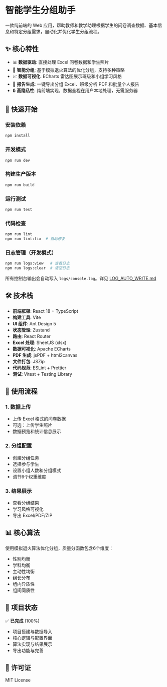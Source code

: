# 智能学生分组助手

一款纯前端的 Web 应用，帮助教师和教学助理根据学生的问卷调查数据、基本信息和特定分组需求，自动化并优化学生分组流程。

## ✨ 核心特性

- 📊 **数据驱动**: 直接处理 Excel 问卷数据和学生照片
- 🧠 **智能分组**: 基于模拟退火算法的优化分组，支持多种策略
- 📈 **数据可视化**: ECharts 雷达图展示班级和小组学习风格
- 📁 **报告生成**: 一键导出分组 Excel、班级分析 PDF 和批量个人报告
- 🔒 **高隐私性**: 纯前端实现，数据全程在用户本地处理，无需服务器

## 🚀 快速开始

### 安装依赖

```bash
npm install
```

### 开发模式

```bash
npm run dev
```

### 构建生产版本

```bash
npm run build
```

### 运行测试

```bash
npm run test
```

### 代码检查

```bash
npm run lint
npm run lint:fix  # 自动修复
```

### 日志管理（开发模式）

```bash
npm run logs:view   # 查看日志
npm run logs:clear  # 清空日志
```

所有控制台输出会自动写入 `logs/console.log`。详见 [LOG_AUTO_WRITE.md](./LOG_AUTO_WRITE.md)

## 🛠️ 技术栈

- **前端框架**: React 18 + TypeScript
- **构建工具**: Vite
- **UI 组件**: Ant Design 5
- **状态管理**: Zustand
- **路由**: React Router
- **Excel 处理**: SheetJS (xlsx)
- **数据可视化**: Apache ECharts
- **PDF 生成**: jsPDF + html2canvas
- **文件打包**: JSZip
- **代码规范**: ESLint + Prettier
- **测试**: Vitest + Testing Library

## 🎯 使用流程

### 1. 数据上传
- 上传 Excel 格式的问卷数据
- 可选：上传学生照片
- 数据预览和统计信息展示

### 2. 分组配置
- 创建分组任务
- 选择参与学生
- 设置小组人数和分组模式
- 调节6个权重维度

### 3. 结果展示
- 查看分组结果
- 学习风格可视化
- 导出 Excel/PDF/ZIP

## 📊 核心算法

使用模拟退火算法优化分组，质量分函数包含6个维度：
- 性别均衡
- 学科均衡
- 主动性均衡
- 组长分布
- 组内异质性
- 组间同质性

## 📝 项目状态

✅ **已完成** (100%)
- 项目搭建与数据导入
- 核心逻辑与配置界面
- 算法实现与结果展示
- 导出功能与完善

## 📄 许可证

MIT License
